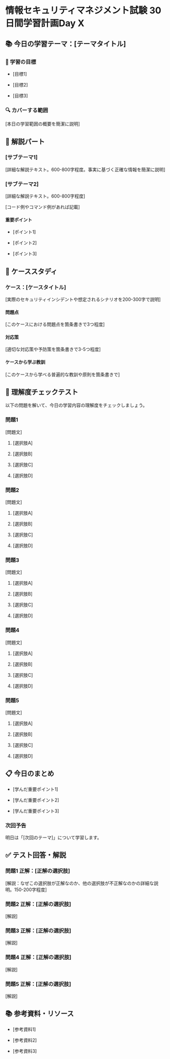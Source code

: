 # 情報セキュリティマネジメント試験 30日間学習計画Day X

## 📚 今日の学習テーマ：[テーマタイトル]

### 📝 学習の目標

* [目標1]

* [目標2]

* [目標3]

### 🔍 カバーする範囲

[本日の学習範囲の概要を簡潔に説明]

## 📖 解説パート

### [サブテーマ1]

[詳細な解説テキスト。600-800字程度。事実に基づく正確な情報を簡潔に説明]

### [サブテーマ2]

[詳細な解説テキスト。600-800字程度]

[コード例やコマンド例があれば記載]

#### 重要ポイント

* [ポイント1]

* [ポイント2]

* [ポイント3]

## 🏢 ケーススタディ

### ケース：[ケースタイトル]

[実際のセキュリティインシデントや想定されるシナリオを200-300字で説明]

#### 問題点

[このケースにおける問題点を箇条書きで3つ程度]

#### 対応策

[適切な対応策や予防策を箇条書きで3-5つ程度]

#### ケースから学ぶ教訓

[このケースから学べる普遍的な教訓や原則を箇条書きで]

## 📝 理解度チェックテスト

以下の問題を解いて、今日の学習内容の理解度をチェックしましょう。

### 問題1

[問題文]

1. [選択肢A]

2. [選択肢B]

3. [選択肢C]

4. [選択肢D]

### 問題2

[問題文]

1. [選択肢A]

2. [選択肢B]

3. [選択肢C]

4. [選択肢D]

### 問題3

[問題文]

1. [選択肢A]

2. [選択肢B]

3. [選択肢C]

4. [選択肢D]

### 問題4

[問題文]

1. [選択肢A]

2. [選択肢B]

3. [選択肢C]

4. [選択肢D]

### 問題5

[問題文]

1. [選択肢A]

2. [選択肢B]

3. [選択肢C]

4. [選択肢D]

## 📋 今日のまとめ

* [学んだ重要ポイント1]

* [学んだ重要ポイント2]

* [学んだ重要ポイント3]

### 次回予告

明日は「[次回のテーマ]」について学習します。

## ✅ テスト回答・解説

### 問題1 正解：[正解の選択肢]

[解説：なぜこの選択肢が正解なのか、他の選択肢が不正解なのかの詳細な説明。150-200字程度]

### 問題2 正解：[正解の選択肢]

[解説]

### 問題3 正解：[正解の選択肢]

[解説]

### 問題4 正解：[正解の選択肢]

[解説]

### 問題5 正解：[正解の選択肢]

[解説]

## 📚 参考資料・リソース

* [参考資料1]

* [参考資料2]

* [参考資料3]
